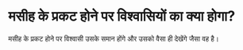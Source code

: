 # 

# मसीह के प्रकट होने पर विश्वासियों का क्या होगा?
मसीह के प्रकट होने पर विश्वासी उसके समान होंगे और उसको वैसा ही देखेंगे जैसा वह है।